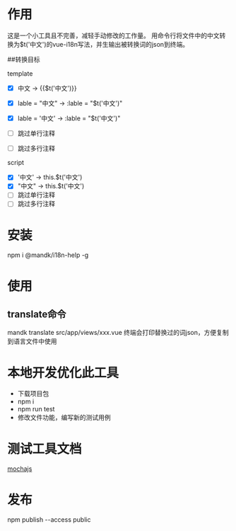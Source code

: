 # 作用
这是一个小工具且不完善，减轻手动修改的工作量。
用命令行将文件中的中文转换为$t('中文')的vue-i18n写法，并生输出被转换词的json到终端。

##转换目标

template
- [x] 中文 -> {{$t('中文')}}
- [x] lable = "中文" -> :lable = "$t('中文')"
- [x] lable = '中文' -> :lable = "$t('中文')"
- [ ] 跳过单行注释
- [ ] 跳过多行注释


script
- [x] '中文' -> this.$t('中文')
- [x] "中文" -> this.$t('中文')
- [ ] 跳过单行注释
- [ ] 跳过多行注释

# 安装
npm i @mandk/i18n-help -g
# 使用
 ## translate命令
 mandk translate src/app/views/xxx.vue
终端会打印替换过的词json，方便复制到语言文件中使用

# 本地开发优化此工具
* 下载项目包
* npm i
* npm run test
* 修改文件功能，编写新的测试用例

# 测试工具文档
[mochajs](https://mochajs.org/#getting-started)

# 发布
npm publish --access public